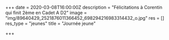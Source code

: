 +++
date = 2020-03-08T16:00:00Z
description = "Félicitations à Corentin qui finit 2ème en Cadet A D2"
image = "img/89640429_2521876011366452_698294216983314432_o.jpg"
res = []
res_type = "jeunes"
title = "Journée jeune"

+++
